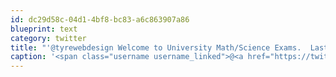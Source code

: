 ```yaml
---
id: dc29d58c-04d1-4bf8-bc83-a6c863907a86
blueprint: text
category: twitter
title: "'@tyrewebdesign Welcome to University Math/Science Exams.  Last Chem exam I wrote, left 50% blank but still got an A"
caption: '<span class="username username_linked">@<a href="https://twitter.com/tyrewebdesign" title="Dylan Tyre">tyrewebdesign</a></span> Welcome to University Math/Science Exams.  Last Chem exam I wrote, left 50% blank but still got an A'
---
```

